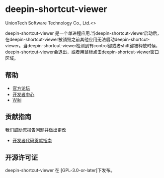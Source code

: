 # deepin-shortcut-viewer

UnionTech Software Technology Co., Ltd.<>

deepin-shortcut-viewer 是一个单进程应用.当deepin-shortcut-viewer启动后，在deepin-shortcut-viewer被销毁之前其他应用无法启动deepin-shortcut-viewer。当deepin-shortcut-viewer检测到有control键或者shift键被释放时候，deepin-shortcut-viewer会退出，或者用鼠标点击deepin-shortcut-viewer窗口区域。

## 帮助

- [官方论坛](https://bbs.deepin.org/) 
- [开发者中心](https://github.com/linuxdeepin/developer-center) 
- [Wiki](https://wiki.deepin.org/)


## 贡献指南

我们鼓励您报告问题并做出更改

- [开发者代码贡献指南](https://github.com/linuxdeepin/developer-center/wiki/Contribution-Guidelines-for-Developers) 


## 开源许可证

deepin-shortcut-viewer 在 [GPL-3.0-or-later]下发布。
